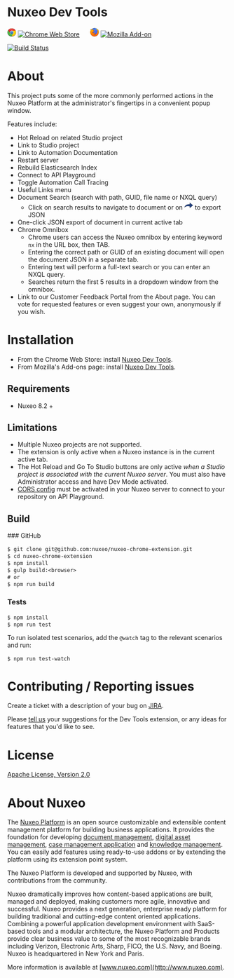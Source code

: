Nuxeo Dev Tools
===============

![Chrome](app/images/chrome.png) [![Chrome Web Store](https://img.shields.io/chrome-web-store/d/kncphbjdicjganncpalklkllihdidcmh.svg)](https://chrome.google.com/webstore/detail/nuxeo-dev-tools/kncphbjdicjganncpalklkllihdidcmh?hl=en) &nbsp;&nbsp;&nbsp;&nbsp; ![Firefox](app/images/firefox.png) [![Mozilla Add-on](https://img.shields.io/amo/d/nuxeo-dev-tools.svg)](https://addons.mozilla.org/en-US/firefox/addon/nuxeo-dev-tools/)

[![Build Status](https://qa.nuxeo.org/jenkins/buildStatus/icon?job=Client/browser-developer-extension-master/master)](https://qa.nuxeo.org/jenkins/job/Client/job/browser-developer-extension-master/job/master/)

# About

This project puts some of the more commonly performed actions in the Nuxeo Platform at the administrator's fingertips in a convenient popup window.

Features include:
* Hot Reload on related Studio project
* Link to Studio project
* Link to Automation Documentation
* Restart server
* Rebuild Elasticsearch Index
* Connect to API Playground
* Toggle Automation Call Tracing
* Useful Links menu
* Document Search (search with path, GUID, file name or NXQL query)
  * Click on search results to navigate to document or on ![arrow](app/images/json-exp.png) to export JSON
* One-click JSON export of document in current active tab
* Chrome Omnibox
  * Chrome users can access the Nuxeo omnibox by entering keyword `nx` in the URL box, then TAB.
  * Entering the correct path or GUID of an existing document will open the document JSON in a separate tab.
  * Entering text will perform a full-text search or you can enter an NXQL query.
  * Searches return the first 5 results in a dropdown window from the omnibox.
* Link to our Customer Feedback Portal from the About page. You can vote for requested features or even suggest your own, anonymously if you wish.

# Installation

- From the Chrome Web Store: install [Nuxeo Dev Tools](https://chrome.google.com/webstore/detail/nuxeo-extension/kncphbjdicjganncpalklkllihdidcmh).
- From Mozilla's Add-ons page: install [Nuxeo Dev Tools](https://addons.mozilla.org/en-US/firefox/addon/nuxeo-dev-tools/).

## Requirements

* Nuxeo 8.2 +

## Limitations

* Multiple Nuxeo projects are not supported.
* The extension is only active when a Nuxeo instance is in the current active tab.
* The Hot Reload and Go To Studio buttons are only active *when a Studio project is associated with the current Nuxeo server*. You must also have Administrator access and have Dev Mode activated.
* [CORS config](https://doc.nuxeo.com/pages/viewpage.action?pageId=14257084) must be activated in your Nuxeo server to connect to your repository on API Playground.

## Build
### GitHub
```
$ git clone git@github.com:nuxeo/nuxeo-chrome-extension.git
$ cd nuxeo-chrome-extension
$ npm install
$ gulp build:<browser>
# or
$ npm run build
```

### Tests
```
$ npm install
$ npm run test
```

To run isolated test scenarios, add the `@watch` tag to the relevant scenarios and run:
```
$ npm run test-watch
```

# Contributing / Reporting issues

Create a ticket with a description of your bug on [JIRA](https://jira.nuxeo.com/browse/BDE/).

Please [tell us](https://portal.prodpad.com/40c295d6-739d-11e7-9e52-06df22ffaf6f) your suggestions for the Dev Tools extension, or any ideas for features that you'd like to see.


# License

[Apache License, Version 2.0](http://www.apache.org/licenses/LICENSE-2.0.html)

# About Nuxeo

The [Nuxeo Platform](http://www.nuxeo.com/products/content-management-platform/) is an open source customizable and extensible content management platform for building business applications. It provides the foundation for developing [document management](http://www.nuxeo.com/solutions/document-management/), [digital asset management](http://www.nuxeo.com/solutions/digital-asset-management/), [case management application](http://www.nuxeo.com/solutions/case-management/) and [knowledge management](http://www.nuxeo.com/solutions/advanced-knowledge-base/). You can easily add features using ready-to-use addons or by extending the platform using its extension point system.

The Nuxeo Platform is developed and supported by Nuxeo, with contributions from the community.

Nuxeo dramatically improves how content-based applications are built, managed and deployed, making customers more agile, innovative and successful. Nuxeo provides a next generation, enterprise ready platform for building traditional and cutting-edge content oriented applications. Combining a powerful application development environment with SaaS-based tools and a modular architecture, the Nuxeo Platform and Products provide clear business value to some of the most recognizable brands including Verizon, Electronic Arts, Sharp, FICO, the U.S. Navy, and Boeing. Nuxeo is headquartered in New York and Paris.

More information is available at [www.nuxeo.com](http://www.nuxeo.com).
